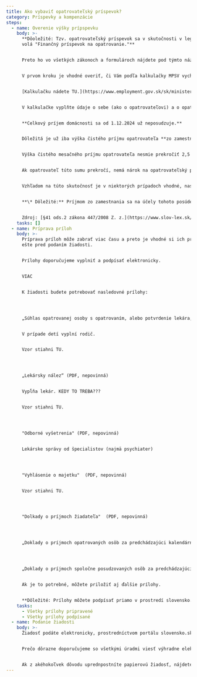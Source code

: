 ```yaml
---
title: Ako vybaviť opatrovateľský príspevok?
category: Príspevky a kompenzácie
steps:
  - name: Overenie výšky prípspevku
    body: >-
      **Dôoležité: Tzv. opatrovateľský príspevok sa v skutočnosti v legislatíve
      volá "Finančný príspevok na opatrovanie."**


      Preto ho vo všetkých zákonoch a formulároch nájdete pod týmto názvom.


      V prvom kroku je vhodné overiť, či Vám podľa kalkulačky MPSV vychádza nárok na opatrovateľský príspevok.


      [Kalkulačku nádete TU.](https://www.employment.gov.sk/sk/ministerstvo/vyskum-oblasti-prace-socialnych-veci-institut-socialnej-politiky/kalkulacka-penazneho-prispevku-opatrovanie-12-2024.html)


      V kalkulačke vyplňte údaje o sebe (ako o opatrovateľovi) a o opatrovaných osobách.


      **Celkový príjem domácnosti sa od 1.12.2024 už neposudzuje.** 


      Dôležitá je už iba výška čistého príjmu opatrovateľa **zo zamestnania*.**


      Výška čistého mesačného príjmu opatrovateľa nesmie prekročiť 2,5 násobok životného minima. V druhom polroku 2024 teda nesmie prekročiť **684.97€.** 


      Ak opatrovateľ túto sumu prekročí, nemá nárok na opatrovateľský príspevok.


      Vzhľadom na túto skutočnosť je v niektorých prípadoch vhodné, nastaviť si podľa toho príjema alebo zvoliť osobu, ktorá o príspevok požiada.


      **\* Dôležité:** Príjmom zo zamestnania sa na účely tohoto posúdenia okrem zamestnania rozumie napr. aj (štátny zamestnanecký pomer, výkon verejnej funkcie, čí príjem zo živnosti alebo slobodného povolania.


      Zdroj: [§41 ods.2 zákona 447/2008 Z. z.](https://www.slov-lex.sk/ezbierky-fe/pravne-predpisy/SK/ZZ/2008/447/20240701.html#paragraf-41.odsek-2)
    tasks: []
  - name: Príprava príloh
    body: >-
      Príprava príloh môže zabrať viac času a preto je vhodné si ich pripraviť
      ešte pred podaním žiadosti.


      Prílohy doporučujeme vyplniť a podpísať elektronicky.


      VIAC


      K žiadosti budete potrebovať nasledovné prílohy:




      „Súhlas opatrovanej osoby s opatrovaním, alebo potvrdenie lekára, že opatrovaný(á) nemôže takýto súhlas podpísať - POVINNÁ PRÍLOHA“ (PDF)


      V prípade detí vyplní rodič.


      Vzor stiahni TU.




      „Lekársky nález“ (PDF, nepovinná)


      Vypĺňa lekár. KEDY TO TREBA???


      Vzor stiahni TU.




      "Odborné vyšetrenia" (PDF, nepovinná)


      Lekárske správy od špecialistov (najmä psychiater)




      "Vyhlásenie o majetku"  (PDF, nepovinná)


      Vzor stiahni TU.




      "Dolkady o príjmoch žiadateľa"  (PDF, nepovinná)




      „Doklady o príjmoch opatrovaných osôb za predchádzajúci kalendárny rok“ (PDF, nepovinná)




      „Doklady o príjmoch spoločne posudzovaných osôb za predchádzajúci kalendárny rok“ (PDF, nepovinná)


      Ak je to potrebné, môžete priložiť aj ďalšie prílohy.


      **Dôležité: Prílohy môžete podpísať priamo v prostredí slovensko.sk - nie je nutné ich podpisovať vopred v inom programe.**
    tasks:
      - Všetky prílohy pripravené
      - Všetky prílohy podpísané
  - name: Podanie žiadosti
    body: >-
      Žiadosť podáte elektronicky, prostredníctvom portálu slovensko.sk TU.


      Prečo dôrazne doporučujeme so všetkými úradmi viesť výhradne elektronickú komunikáciu si prečítajte TU.


      Ak z akéhokoľvek dôvodu uprednpostníte papierovú žiadosť, nájdete ju TU. Pri podaji papierovej žiadosti, nemusí tento postup fungovať správne, papierové workflow netestujeme.
---
```


